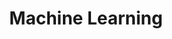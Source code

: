 ---
layout: posts_by_category
categories: machine learning
title: Machine Learning
permalink: /category/machine_learning
---